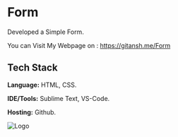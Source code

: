 # Form

Developed a Simple Form.

You can Visit My Webpage on : https://gitansh.me/Form


## Tech Stack

**Language:** HTML, CSS.

**IDE/Tools:** Sublime Text, VS-Code.

**Hosting:** Github.


![Logo](https://images.ctfassets.net/lzny33ho1g45/5E9v0U6s5ImdqZqYzLTTEL/633d198d6df2974bc959ac52d2a44c35/best-free-survey-tool-form-app-00-hero.png?w=1520&fm=jpg&q=30&fit=thumb&h=760)

